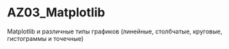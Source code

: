 # AZ03_Matplotlib
 Matplotlib и различные типы графиков (линейные, столбчатые, круговые, гистограммы и точечные)
